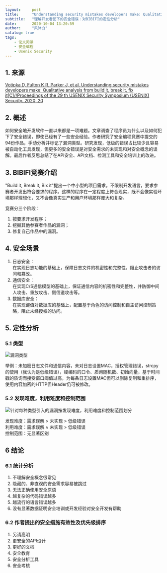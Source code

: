 ```yaml
---
layout:     post
title:      "Understanding security mistakes developers make: Qualitative analysis from Build It, Break It, Fix It"
subtitle:   "理解开发者犯下的安全错误：对BIBIFI的定性分析"
date:       2020-10-04 13:20:59
author:     "风沐白"
catalog: true
tags:
    - 论文阅读
    - 安全编程
    - Usenix Security
---
```


## 1. 来源
[Votipka D, Fulton K R, Parker J, et al. Understanding security mistakes developers make: Qualitative analysis from build it, break it, fix it[C]//Proceedings of the 29 th USENIX Security Symposium (USENIX) Security. 2020, 20](https://www.usenix.org/conference/usenixsecurity20/presentation/votipka-understanding)

## 2. 概述
如何安全地开发软件一直以来都是一项难题。文章调查了程序员为什么以及如何犯下了安全错误，即使已经有了一些安全经验。作者研究了安全编程竞赛中提交的94份作品，手动分析并标记了漏洞类型。研究发现，低级的错误占比较少且容易被自动化工具发现，但更多的安全错误是对安全需求的未实现和对安全概念的误解。最后作者反思总结了在API安全、API文档、检测工具和安全培训上的改进。

## 3. BIBIFI竞赛介绍
"Build it, Break it, Bix it"提出一个中小型的项目需求，不限制开发语言，要求参赛者开发出符合要求的程序。这样的程序在一定程度上符合现实，既不会像实验环境那样理想化，又不会像真实生产和用户环境那样庞大和复杂。

竞赛分三个阶段： 
1. 按要求开发程序；
2. 挖掘其他参赛者作品的漏洞；
3. 修复自己作品中的漏洞。

## 4. 安全场景

1. 日志安全：  
在实现日志功能的基础上，保障日志文件的机密性和完整性，阻止攻击者的访问和篡改。
2. 通信安全：  
在实现C/S通信模型的基础上，保证通信内容的机密性和完整性，并防御中间人攻击、重放攻击、侧信道攻击等。
3. 数据库安全：  
在实现键值对数据库的基础上，配置基于角色的访问控制和自主访问控制策略，阻止未经授权的访问。

## 5. 定性分析

### 5.1 类型
![漏洞类型](https://raw.githubusercontent.com/entr0pia/entr0pia.github.io/master/img/in-post/2020-10-04/vul-type.jpg) 

举例：未加密日志文件和通信内容，未对日志设置MAC，授权管理错误，strcpy的使用（我认为是低级错误），硬编码的口令、质询随机数、初始向量，基于时间戳的质询而接受窗口阈值过高，为每条日志设置MAC但可以删除复制和重排序，使用内容加密的HTTP但Header仍可被修改。

### 5.2 发现难度，利用难度和控制范围

![针对每种类型引入的漏洞按发现难度，利用难度和控制范围划分](https://raw.githubusercontent.com/entr0pia/entr0pia.github.io/master/img/in-post/2020-10-04/vul-intro.jpg)

发现难度：需求误解 > 未实现 > 低级错误  
利用难度：需求误解 ≈ 未实现 > 低级错误  
控制范围：无显著区别 

## 6 结论

### 6.1 统计分析
1. 不理解安全概念很常见
2. 隐藏的、非直观的安全需求容易被跳过
3. 无法正确使用安全原语
4. 越复杂的代码错误越多
5. 越流行的语言错误越多
6. 没有显著数据证明安全培训或开发经验对安全开发有帮助

### 6.2 作者提出的安全措施有效性及优先级排序
1. 另请高明
2. 更安全的API设计
3. 更好的文档
4. 安全教育
5. 安全分析工具
6. 安全考核